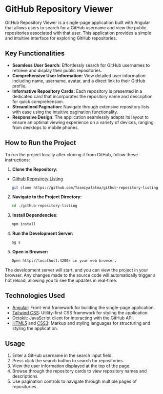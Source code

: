 # GitHub Repository Viewer

GitHub Repository Viewer is a single-page application built with Angular that allows users to search for a GitHub username and view the public repositories associated with that user. This application provides a simple and intuitive interface for exploring GitHub repositories.

## Key Functionalities

* **Seamless User Search:** Effortlessly search for GitHub usernames to retrieve and display their public repositories.
* **Comprehensive User Information:** View detailed user information including name, username, avatar, and a direct link to their GitHub profile.
* **Informative Repository Cards:** Each repository is presented in a dedicated card that incorporates the repository name and description for quick comprehension.
* **Streamlined Pagination:** Navigate through extensive repository lists with ease using the intuitive pagination functionality.
* **Responsive Design:** The application seamlessly adapts its layout to ensure an optimal viewing experience on a variety of devices, ranging from desktops to mobile phones.

## How to Run the Project

To run the project locally after cloning it from GitHub, follow these instructions:

1. **Clone the Repository:**

 * [Github Reposiroty Listing](https://github.com/Tasmiyafatma/github-repository-listing)

```bash
   git clone https://github.com/Tasmiyafatma/github-repository-listing.git
```

2. **Navigate to the Project Directory:**

```bash
   cd ./github-repository-listing
```

3. **Install Dependencies:**

```bash
   npm install
```

4. **Run the Development Server:**

```bash
   ng s
```

5. **Open in Browser:**

```bash
   Open http://localhost:4200/ in your web browser.
```

The development server will start, and you can view the project in your browser. Any changes made to the source code will automatically trigger a hot reload, allowing you to see the updates in real-time.

## Technologies Used

- [Angular](https://angular.io/): Front-end framework for building the single-page application.
- [Tailwind CSS](https://tailwindcss.com/): Utility-first CSS framework for styling the application.
- [Octokit](https://github.com/octokit): JavaScript client for interacting with the GitHub API.
- [HTML5](https://html.com/html5/) and [CSS3](https://css3.com/): Markup and styling languages for structuring and styling the application.

## Usage

1. Enter a GitHub username in the search input field.
2. Press click the search button to search for repositories.
3. View the user information displayed at the top of the page.
4. Browse through the repository cards to view repository names and descriptions.
5. Use pagination controls to navigate through multiple pages of repositories.
